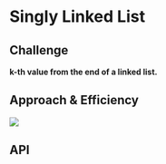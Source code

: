 # Singly Linked List

<!-- Short summary or background information -->

## Challenge

<!-- Description of the challenge -->

**k-th value from the end of a linked list.**

## Approach & Efficiency

<!-- What approach did you take? Why? What is the Big O space/time for this approach? -->

<!-- ![challange07](./images/challange07.jpg) -->
<img src="images/challange07.jpg" />

## API

<!-- Description of each method publicly available to your Linked List -->

